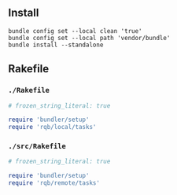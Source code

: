 ## Install

```shell
bundle config set --local clean 'true'
bundle config set --local path 'vendor/bundle'
bundle install --standalone
```

## Rakefile

### ``./Rakefile``

```ruby
# frozen_string_literal: true

require 'bundler/setup'
require 'rqb/local/tasks'
```

### ``./src/Rakefile``

```ruby
# frozen_string_literal: true

require 'bundler/setup'
require 'rqb/remote/tasks'
```
